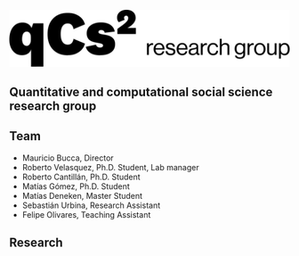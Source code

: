 
![logo](figures/logo.png)
## Quantitative and computational social science research group


## Team

- Mauricio Bucca, Director
- Roberto Velasquez, Ph.D. Student, Lab manager
- Roberto Cantillán, Ph.D. Student
- Matías Gómez, Ph.D. Student
- Matías Deneken, Master Student
- Sebastián Urbina, Research Assistant
- Felipe Olivares, Teaching Assistant

## Research

